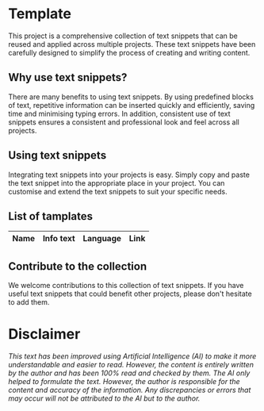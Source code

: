 # Template

This project is a comprehensive collection of text snippets that can be reused and applied across multiple projects. These text snippets have been carefully designed to simplify the process of creating and writing content.

## Why use text snippets?
There are many benefits to using text snippets. By using predefined blocks of text, repetitive information can be inserted quickly and efficiently, saving time and minimising typing errors. In addition, consistent use of text snippets ensures a consistent and professional look and feel across all projects.

## Using text snippets
Integrating text snippets into your projects is easy. Simply copy and paste the text snippet into the appropriate place in your project. You can customise and extend the text snippets to suit your specific needs.


## List of tamplates

| Name	| Info text	| Language 	| Link 	|
| --- 	| --- 		| --- 		| --- 	|


## Contribute to the collection
We welcome contributions to this collection of text snippets. If you have useful text snippets that could benefit other projects, please don't hesitate to add them.

# Disclaimer

*This text has been improved using Artificial Intelligence (AI) to make it more understandable and easier to read. However, the content is entirely written by the author and has been 100% read and checked by them. The AI only helped to formulate the text. However, the author is responsible for the content and accuracy of the information. Any discrepancies or errors that may occur will not be attributed to the AI but to the author.*